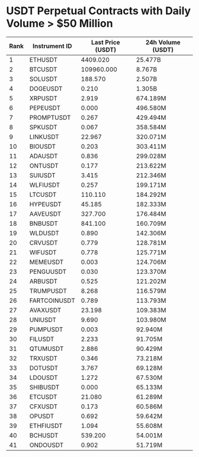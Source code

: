 # USDT Perpetual Contracts with Daily Volume > $50 Million

| Rank | Instrument ID | Last Price (USDT) | 24h Volume (USDT) |
|------|---------------|-------------------|-------------------|
| 1 | ETHUSDT | 4409.020 | 25.477B |
| 2 | BTCUSDT | 109960.000 | 8.767B |
| 3 | SOLUSDT | 188.570 | 2.507B |
| 4 | DOGEUSDT | 0.210 | 1.305B |
| 5 | XRPUSDT | 2.919 | 674.189M |
| 6 | PEPEUSDT | 0.000 | 496.580M |
| 7 | PROMPTUSDT | 0.267 | 429.494M |
| 8 | SPKUSDT | 0.067 | 358.584M |
| 9 | LINKUSDT | 22.967 | 320.071M |
| 10 | BIOUSDT | 0.203 | 303.411M |
| 11 | ADAUSDT | 0.836 | 299.028M |
| 12 | ONTUSDT | 0.177 | 213.622M |
| 13 | SUIUSDT | 3.415 | 212.346M |
| 14 | WLFIUSDT | 0.257 | 199.171M |
| 15 | LTCUSDT | 110.110 | 184.292M |
| 16 | HYPEUSDT | 45.185 | 182.333M |
| 17 | AAVEUSDT | 327.700 | 176.484M |
| 18 | BNBUSDT | 841.100 | 160.709M |
| 19 | WLDUSDT | 0.890 | 142.306M |
| 20 | CRVUSDT | 0.779 | 128.781M |
| 21 | WIFUSDT | 0.778 | 125.771M |
| 22 | MEMEUSDT | 0.003 | 124.706M |
| 23 | PENGUUSDT | 0.030 | 123.370M |
| 24 | ARBUSDT | 0.525 | 121.202M |
| 25 | TRUMPUSDT | 8.268 | 116.579M |
| 26 | FARTCOINUSDT | 0.789 | 113.793M |
| 27 | AVAXUSDT | 23.198 | 109.383M |
| 28 | UNIUSDT | 9.690 | 103.980M |
| 29 | PUMPUSDT | 0.003 | 92.940M |
| 30 | FILUSDT | 2.233 | 91.705M |
| 31 | QTUMUSDT | 2.886 | 90.429M |
| 32 | TRXUSDT | 0.346 | 73.218M |
| 33 | DOTUSDT | 3.767 | 69.128M |
| 34 | LDOUSDT | 1.272 | 67.530M |
| 35 | SHIBUSDT | 0.000 | 65.133M |
| 36 | ETCUSDT | 21.080 | 61.289M |
| 37 | CFXUSDT | 0.173 | 60.586M |
| 38 | OPUSDT | 0.692 | 59.642M |
| 39 | ETHFIUSDT | 1.094 | 55.608M |
| 40 | BCHUSDT | 539.200 | 54.001M |
| 41 | ONDOUSDT | 0.902 | 51.719M |
